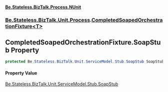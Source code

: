 #### [Be.Stateless.BizTalk.Process.NUnit](README.md 'README')
### [Be.Stateless.BizTalk.Unit.Process](Be.Stateless.BizTalk.Unit.Process.md 'Be.Stateless.BizTalk.Unit.Process').[CompletedSoapedOrchestrationFixture&lt;T&gt;](CompletedSoapedOrchestrationFixture_T_.md 'Be.Stateless.BizTalk.Unit.Process.CompletedSoapedOrchestrationFixture<T>')

## CompletedSoapedOrchestrationFixture<T>.SoapStub Property

```csharp
protected Be.Stateless.BizTalk.Unit.ServiceModel.Stub.SoapStub SoapStub { get; set; }
```

#### Property Value
[Be.Stateless.BizTalk.Unit.ServiceModel.Stub.SoapStub](https://docs.microsoft.com/en-us/dotnet/api/Be.Stateless.BizTalk.Unit.ServiceModel.Stub.SoapStub 'Be.Stateless.BizTalk.Unit.ServiceModel.Stub.SoapStub')